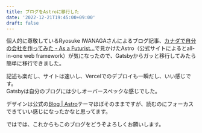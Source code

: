 ```yaml
---
title: ブログをAstroに移行した
date: '2022-12-21T19:45:00+09:00'
draft: false
---
```


個人的に尊敬しているRyosuke IWANAGAさんによるブログ記事、[カナダで自分の会社を作ってみた - As a Futurist...](https://blog.riywo.com/2022/10/founded-my-company-in-canada/)で見かけたAstro（公式サイトによるとall-in-one web framework）が気になったので、Gatsbyからガッと移行してみたら簡単に移行できました。

記述も楽だし、サイトは速いし、Vercelでのデプロイも一瞬だし、いい感じです。  
Gatsbyは自分のブログには少しオーバースペックな感じでした。

デザインは公式の[Blog \| Astro](https://astro.build/themes/details/blog/)テーマほぼそのままですが、読むのにフォーカスできていい感じになったかなと思ってます。

ではでは、これからもこのブログをどうぞよろしくお願いします。
